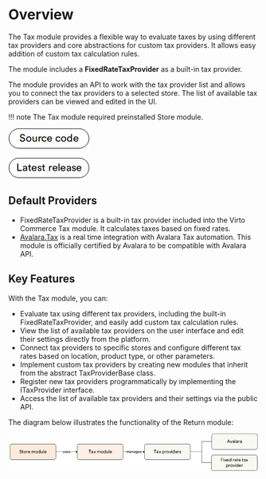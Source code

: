 # Overview

The Tax module provides a flexible way to evaluate taxes by using different tax providers and core abstractions for custom tax providers. It allows easy addition of custom tax calculation rules.

The module includes a **FixedRateTaxProvider** as a built-in tax provider.

The module provides an API to work with the tax provider list and allows you to connect the tax providers to a selected store. The list of available tax providers can be viewed and edited in the UI.

!!! note
    The Tax module required preinstalled Store module.

[![Source code](media/source_code.png)](https://github.com/VirtoCommerce/vc-module-tax)

[![Download](media/latest_release.png)](https://github.com/VirtoCommerce/vc-module-tax/releases)

## Default Providers

* FixedRateTaxProvider is a built-in tax provider included into the Virto Commerce Tax module. It calculates taxes based on fixed rates.
* [Avalara.Tax](../integrations/avalara/overview.md) is a real time integration with Avalara Tax automation. This module is officially certified by Avalara to be compatible with Avalara API.

## Key Features

With the Tax module, you can:

* Evaluate tax using different tax providers, including the built-in FixedRateTaxProvider, and easily add custom tax calculation rules.
* View the list of available tax providers on the user interface and edit their settings directly from the platform.
* Connect tax providers to specific stores and configure different tax rates based on location, product type, or other parameters.
* Implement custom tax providers by creating new modules that inherit from the abstract TaxProviderBase class.
* Register new tax providers programmatically by implementing the ITaxProvider interface.
* Access the list of available tax providers and their settings via the public API.

The diagram below illustrates the functionality of the Return module:

![Key entities](media/key-entities.png)

